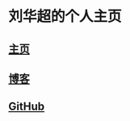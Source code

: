 
# 刘华超的个人主页

## [主页](http://www.liuhuachao.com)

## [博客](http://www.liuhuachao.com/blog)

## [GitHub](https://github.com/liuhuachao)
